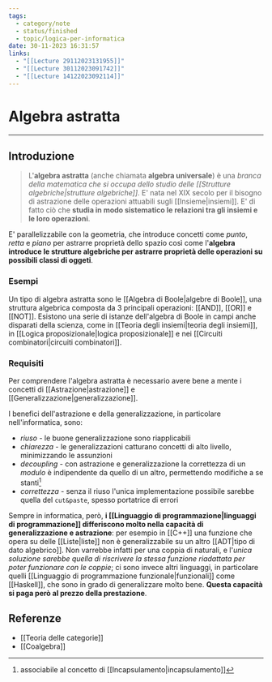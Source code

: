 ```yaml
---
tags:
  - category/note
  - status/finished
  - topic/logica-per-informatica
date: 30-11-2023 16:31:57
links:
  - "[[Lecture 29112023131955]]"
  - "[[Lecture 30112023091742]]"
  - "[[Lecture 14122023092114]]"
---
```

# Algebra astratta
---
## Introduzione
> L'**algebra astratta** (anche chiamata **algebra universale**) è una _branca della matematica che si occupa dello studio delle [[Strutture algebriche|strutture algebriche]]_. E' nata nel XIX secolo per il bisogno di astrazione delle operazioni attuabili sugli [[Insieme|insiemi]]. E' di fatto ciò che **studia in modo sistematico le relazioni tra gli insiemi e le loro operazioni**.

E' parallelizzabile con la geometria, che introduce concetti come _punto_, _retta_ e _piano_ per astrarre proprietà dello spazio così come l'**algebra introduce le strutture algebriche per astrarre proprietà delle operazioni su possibili classi di oggeti**.

### Esempi
Un tipo di algebra astratta sono le [[Algebra di Boole|algebre di Boole]], una struttura algebrica composta da 3 principali operazioni: [[AND]], [[OR]] e [[NOT]]. Esistono una serie di istanze dell'algebra di Boole in campi anche disparati della scienza, come in [[Teoria degli insiemi|teoria degli insiemi]], in [[Logica proposizionale|logica proposizionale]] e nei [[Circuiti combinatori|circuiti combinatori]].

### Requisiti
Per comprendere l'algebra astratta è necessario avere bene a mente i concetti di [[Astrazione|astrazione]] e [[Generalizzazione|generalizzazione]].

I benefici dell'astrazione e della generalizzazione, in particolare nell'informatica, sono:
- _riuso_ - le buone generalizzazione sono riapplicabili
- _chiarezza_ - le generalizzazioni catturano concetti di alto livello, minimizzando le assunzioni
- _decoupling_ - con astrazione e generalizzazione la correttezza di un _modulo_ è indipendente da quello di un altro, permettendo modifiche a se stanti[^1]
- _correttezza_ - senza il riuso l'unica implementazione possibile sarebbe quella del `cut&paste`, spesso portatrice di errori

Sempre in informatica, però, **i [[Linguaggio di programmazione|linguaggi di programmazione]] differiscono molto nella capacità di generalizzazione e astrazione**: per esempio in [[C++]] una funzione che opera su delle [[Liste|liste]] non è generalizzabile su un altro [[ADT|tipo di dato algebrico]]. Non varrebbe infatti per una coppia di naturali, e l'_unica soluzione sarebbe quella di riscrivere la stessa funzione riadattata per poter funzionare con le coppie_; ci sono invece altri linguaggi, in particolare quelli [[Linguaggio di programmazione funzionale|funzionali]] come [[Haskell]], che sono in grado di generalizzare molto bene. **Questa capacità si paga però al prezzo della prestazione**.

## Referenze
- [[Teoria delle categorie]]
- [[Coalgebra]]

[^1]: associabile al concetto di [[Incapsulamento|incapsulamento]]